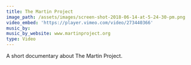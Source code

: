 ```yaml
---
title: The Martin Project
image_path: /assets/images/screen-shot-2018-06-14-at-5-24-30-pm.png
video_embed: 'https://player.vimeo.com/video/273440366'
music_by:
music_by_website: www.martinproject.org
type: Video
---
```


A short documentary about The Martin Project.
